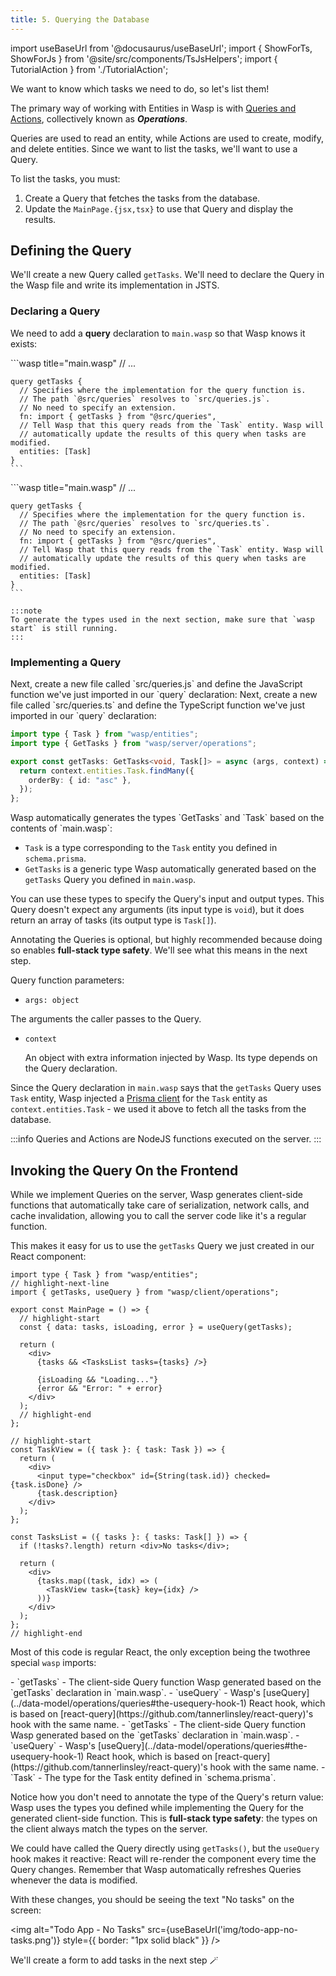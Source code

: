 ```yaml
---
title: 5. Querying the Database
---
```


import useBaseUrl from '@docusaurus/useBaseUrl';
import { ShowForTs, ShowForJs } from '@site/src/components/TsJsHelpers';
import { TutorialAction } from './TutorialAction';

We want to know which tasks we need to do, so let's list them!

The primary way of working with Entities in Wasp is with [Queries and Actions](../data-model/operations/overview), collectively known as **_Operations_**.

Queries are used to read an entity, while Actions are used to create, modify, and delete entities. Since we want to list the tasks, we'll want to use a Query.

To list the tasks, you must:

1. Create a Query that fetches the tasks from the database.
2. Update the `MainPage.{jsx,tsx}` to use that Query and display the results.

## Defining the Query

We'll create a new Query called `getTasks`. We'll need to declare the Query in the Wasp file and write its implementation in <ShowForJs>JS</ShowForJs><ShowForTs>TS</ShowForTs>.

### Declaring a Query

We need to add a **query** declaration to `main.wasp` so that Wasp knows it exists:

<Tabs groupId="js-ts">
  <TabItem value="js" label="JavaScript">
    ```wasp title="main.wasp"
    // ...

    query getTasks {
      // Specifies where the implementation for the query function is.
      // The path `@src/queries` resolves to `src/queries.js`.
      // No need to specify an extension.
      fn: import { getTasks } from "@src/queries",
      // Tell Wasp that this query reads from the `Task` entity. Wasp will
      // automatically update the results of this query when tasks are modified.
      entities: [Task]
    }
    ```

  </TabItem>

  <TabItem value="ts" label="TypeScript">
  <TutorialAction step="query-get-tasks" action="apply-patch" />
    ```wasp title="main.wasp"
    // ...

    query getTasks {
      // Specifies where the implementation for the query function is.
      // The path `@src/queries` resolves to `src/queries.ts`.
      // No need to specify an extension.
      fn: import { getTasks } from "@src/queries",
      // Tell Wasp that this query reads from the `Task` entity. Wasp will
      // automatically update the results of this query when tasks are modified.
      entities: [Task]
    }
    ```

    :::note
    To generate the types used in the next section, make sure that `wasp start` is still running.
    :::

  </TabItem>
</Tabs>

### Implementing a Query

<ShowForJs>
  Next, create a new file called `src/queries.js` and define the JavaScript function we've just imported in our `query` declaration:
</ShowForJs>

<ShowForTs>
  Next, create a new file called `src/queries.ts` and define the TypeScript function we've just imported in our `query` declaration:
</ShowForTs>

<TutorialAction step="query-get-tasks-impl" action="apply-patch" />

```ts title="src/queries.ts" auto-js
import type { Task } from "wasp/entities";
import type { GetTasks } from "wasp/server/operations";

export const getTasks: GetTasks<void, Task[]> = async (args, context) => {
  return context.entities.Task.findMany({
    orderBy: { id: "asc" },
  });
};
```

<ShowForTs>
Wasp automatically generates the types `GetTasks` and `Task` based on the contents of `main.wasp`:

- `Task` is a type corresponding to the `Task` entity you defined in `schema.prisma`.
- `GetTasks` is a generic type Wasp automatically generated based on the `getTasks` Query you defined in `main.wasp`.

You can use these types to specify the Query's input and output types. This Query doesn't expect any arguments (its input type is `void`), but it does return an array of tasks (its output type is `Task[]`).

Annotating the Queries is optional, but highly recommended because doing so enables **full-stack type safety**. We'll see what this means in the next step.
</ShowForTs>

Query function parameters:

- `args: object`

The arguments the caller passes to the Query.

- `context`

  An object with extra information injected by Wasp. Its type depends on the Query declaration.

Since the Query declaration in `main.wasp` says that the `getTasks` Query uses `Task` entity, Wasp injected a [Prisma client](https://www.prisma.io/docs/reference/tools-and-interfaces/prisma-client/crud) for the `Task` entity as `context.entities.Task` - we used it above to fetch all the tasks from the database.

:::info
Queries and Actions are NodeJS functions executed on the server.
:::

## Invoking the Query On the Frontend

While we implement Queries on the server, Wasp generates client-side functions that automatically take care of serialization, network calls, and cache invalidation, allowing you to call the server code like it's a regular function.

This makes it easy for us to use the `getTasks` Query we just created in our React component:

<TutorialAction step="main-page-tasks" action="apply-patch" />

```tsx title="src/MainPage.tsx" auto-js
import type { Task } from "wasp/entities";
// highlight-next-line
import { getTasks, useQuery } from "wasp/client/operations";

export const MainPage = () => {
  // highlight-start
  const { data: tasks, isLoading, error } = useQuery(getTasks);

  return (
    <div>
      {tasks && <TasksList tasks={tasks} />}

      {isLoading && "Loading..."}
      {error && "Error: " + error}
    </div>
  );
  // highlight-end
};

// highlight-start
const TaskView = ({ task }: { task: Task }) => {
  return (
    <div>
      <input type="checkbox" id={String(task.id)} checked={task.isDone} />
      {task.description}
    </div>
  );
};

const TasksList = ({ tasks }: { tasks: Task[] }) => {
  if (!tasks?.length) return <div>No tasks</div>;

  return (
    <div>
      {tasks.map((task, idx) => (
        <TaskView task={task} key={idx} />
      ))}
    </div>
  );
};
// highlight-end
```

Most of this code is regular React, the only exception being the <ShowForJs>two</ShowForJs><ShowForTs>three</ShowForTs> special `wasp` imports:

<ShowForJs>
  - `getTasks` - The client-side Query function Wasp generated based on the `getTasks` declaration in `main.wasp`.
  - `useQuery` - Wasp's [useQuery](../data-model/operations/queries#the-usequery-hook-1) React hook, which is based on [react-query](https://github.com/tannerlinsley/react-query)'s hook with the same name.
</ShowForJs>

<ShowForTs>
  - `getTasks` - The client-side Query function Wasp generated based on the `getTasks` declaration in `main.wasp`.
  - `useQuery` - Wasp's [useQuery](../data-model/operations/queries#the-usequery-hook-1) React hook, which is based on [react-query](https://github.com/tannerlinsley/react-query)'s hook with the same name.
  - `Task` - The type for the Task entity defined in `schema.prisma`.

Notice how you don't need to annotate the type of the Query's return value: Wasp uses the types you defined while implementing the Query for the generated client-side function. This is **full-stack type safety**: the types on the client always match the types on the server.
</ShowForTs>

We could have called the Query directly using `getTasks()`, but the `useQuery` hook makes it reactive: React will re-render the component every time the Query changes. Remember that Wasp automatically refreshes Queries whenever the data is modified.

With these changes, you should be seeing the text "No tasks" on the screen:

<img alt="Todo App - No Tasks" src={useBaseUrl('img/todo-app-no-tasks.png')} style={{ border: "1px solid black" }} />

We'll create a form to add tasks in the next step 🪄
